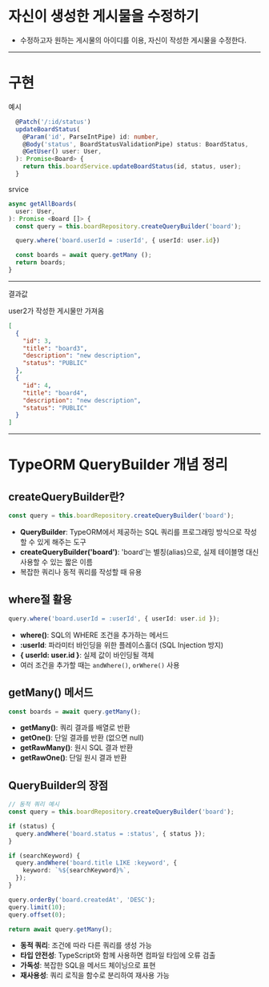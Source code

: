 # 자신이 생성한 게시물을 수정하기

- 수정하고자 원하는 게시물의 아이디를 이용, 자신이 작성한 게시물을 수정한다.

---

# 구현

예시

```ts
  @Patch('/:id/status')
  updateBoardStatus(
    @Param('id', ParseIntPipe) id: number,
    @Body('status', BoardStatusValidationPipe) status: BoardStatus,
    @GetUser() user: User,
  ): Promise<Board> {
    return this.boardService.updateBoardStatus(id, status, user);
  }
```

srvice

```ts
async getAllBoards(
  user: User,
): Promise <Board []> {
  const query = this.boardRepository.createQueryBuilder('board');

  query.where('board.userId = :userId', { userId: user.id})

  const boards = await query.getMany ();
  return boards;
}
```

---

결과값

user2가 작성한 게시물만 가져옴

```json
[
  {
    "id": 3,
    "title": "board3",
    "description": "new description",
    "status": "PUBLIC"
  },
  {
    "id": 4,
    "title": "board4",
    "description": "new description",
    "status": "PUBLIC"
  }
]
```

---

# TypeORM QueryBuilder 개념 정리

## createQueryBuilder란?

```typescript
const query = this.boardRepository.createQueryBuilder('board');
```

- **QueryBuilder**: TypeORM에서 제공하는 SQL 쿼리를 프로그래밍 방식으로 작성할 수 있게 해주는 도구
- **createQueryBuilder('board')**: 'board'는 별칭(alias)으로, 실제 테이블명 대신 사용할 수 있는 짧은 이름
- 복잡한 쿼리나 동적 쿼리를 작성할 때 유용

## where절 활용

```typescript
query.where('board.userId = :userId', { userId: user.id });
```

- **where()**: SQL의 WHERE 조건을 추가하는 메서드
- **:userId**: 파라미터 바인딩을 위한 플레이스홀더 (SQL Injection 방지)
- **{ userId: user.id }**: 실제 값이 바인딩될 객체
- 여러 조건을 추가할 때는 `andWhere()`, `orWhere()` 사용

## getMany() 메서드

```typescript
const boards = await query.getMany();
```

- **getMany()**: 쿼리 결과를 배열로 반환
- **getOne()**: 단일 결과를 반환 (없으면 null)
- **getRawMany()**: 원시 SQL 결과 반환
- **getRawOne()**: 단일 원시 결과 반환

## QueryBuilder의 장점

```typescript
// 동적 쿼리 예시
const query = this.boardRepository.createQueryBuilder('board');

if (status) {
  query.andWhere('board.status = :status', { status });
}

if (searchKeyword) {
  query.andWhere('board.title LIKE :keyword', {
    keyword: `%${searchKeyword}%`,
  });
}

query.orderBy('board.createdAt', 'DESC');
query.limit(10);
query.offset(0);

return await query.getMany();
```

- **동적 쿼리**: 조건에 따라 다른 쿼리를 생성 가능
- **타입 안전성**: TypeScript와 함께 사용하면 컴파일 타임에 오류 검출
- **가독성**: 복잡한 SQL을 메서드 체이닝으로 표현
- **재사용성**: 쿼리 로직을 함수로 분리하여 재사용 가능
